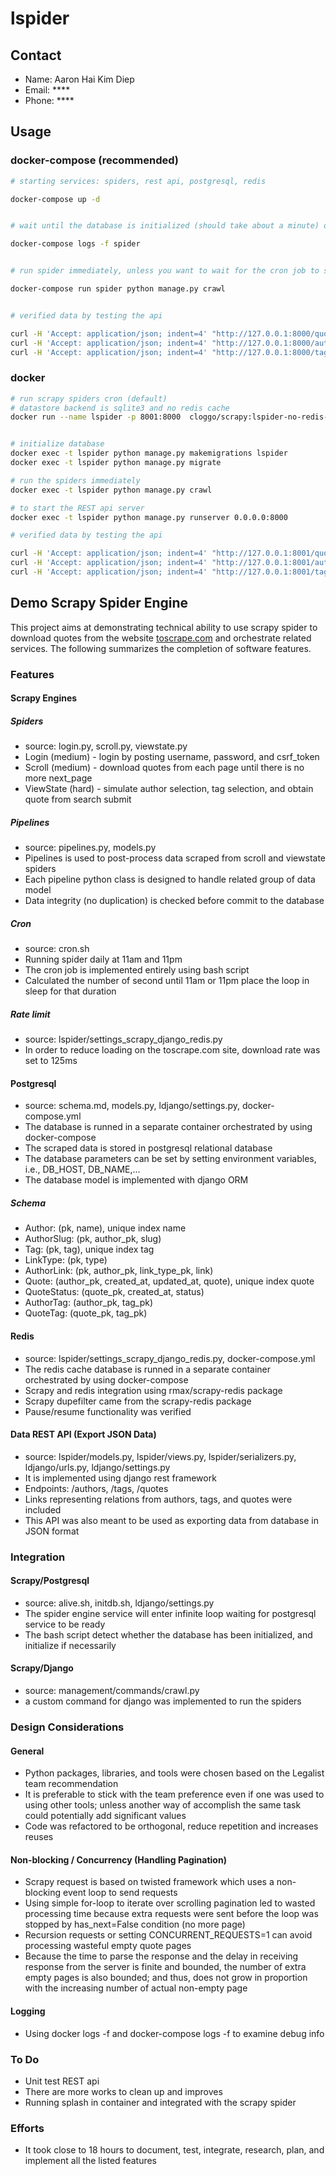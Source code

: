 # lspider

## Contact

* Name: Aaron Hai Kim Diep
* Email: ****
* Phone: ****


## Usage

### docker-compose (recommended)

```bash
# starting services: spiders, rest api, postgresql, redis

docker-compose up -d


# wait until the database is initialized (should take about a minute) or check the log

docker-compose logs -f spider


# run spider immediately, unless you want to wait for the cron job to start at 11am or 11pm

docker-compose run spider python manage.py crawl


# verified data by testing the api

curl -H 'Accept: application/json; indent=4' "http://127.0.0.1:8000/quotes/"
curl -H 'Accept: application/json; indent=4' "http://127.0.0.1:8000/authors/"
curl -H 'Accept: application/json; indent=4' "http://127.0.0.1:8000/tags/"

```

### docker

```bash
# run scrapy spiders cron (default)
# datastore backend is sqlite3 and no redis cache
docker run --name lspider -p 8001:8000  cloggo/scrapy:lspider-no-redis-1.0.20-3.9.5


# initialize database
docker exec -t lspider python manage.py makemigrations lspider
docker exec -t lspider python manage.py migrate

# run the spiders immediately
docker exec -t lspider python manage.py crawl

# to start the REST api server
docker exec -t lspider python manage.py runserver 0.0.0.0:8000

# verified data by testing the api

curl -H 'Accept: application/json; indent=4' "http://127.0.0.1:8001/quotes/"
curl -H 'Accept: application/json; indent=4' "http://127.0.0.1:8001/authors/"
curl -H 'Accept: application/json; indent=4' "http://127.0.0.1:8001/tags/"

```

## Demo Scrapy Spider Engine

This project aims at demonstrating technical ability to use scrapy spider to download quotes from the website [toscrape.com](http://toscrape.com) and orchestrate related services.  The following summarizes the completion of software features.

### Features

#### Scrapy Engines

##### Spiders
* source: login.py, scroll.py, viewstate.py
* Login (medium) - login by posting username, password, and csrf_token
* Scroll (medium) - download quotes from each page until there is no more next_page
* ViewState (hard) - simulate author selection, tag selection, and obtain quote from search submit

##### Pipelines
* source: pipelines.py, models.py
* Pipelines is used to post-process data scraped from scroll and viewstate spiders
* Each pipeline python class is designed to handle related group of data model
* Data integrity (no duplication) is checked before commit to the database

##### Cron
* source: cron.sh
* Running spider daily at 11am and 11pm
* The cron job is implemented entirely using bash script
* Calculated the number of second until 11am or 11pm place the loop in sleep for that duration

##### Rate limit
* source: lspider/settings_scrapy_django_redis.py
* In order to reduce loading on the toscrape.com site, download rate was set to 125ms

#### Postgresql
* source: schema.md, models.py, ldjango/settings.py, docker-compose.yml
* The database is runned in a separate container orchestrated by using docker-compose
* The scraped data is stored in postgresql relational database
* The database parameters can be set by setting environment variables, i.e., DB_HOST, DB_NAME,...
* The database model is implemented with django ORM

##### Schema

* Author: (pk, name), unique index name
* AuthorSlug: (pk, author_pk, slug)
* Tag: (pk, tag), unique index tag
* LinkType: (pk, type)
* AuthorLink: (pk, author_pk, link_type_pk, link)
* Quote: (author_pk, created_at, updated_at, quote), unique index quote
* QuoteStatus: (quote_pk, created_at, status)
* AuthorTag: (author_pk, tag_pk)
* QuoteTag: (quote_pk, tag_pk)

#### Redis
* source: lspider/settings_scrapy_django_redis.py, docker-compose.yml
* The redis cache database is runned in a separate container orchestrated by using docker-compose
* Scrapy and redis integration using rmax/scrapy-redis package
* Scrapy dupefilter came from the scrapy-redis package
* Pause/resume functionality was verified

#### Data REST API (Export JSON Data)
* source: lspider/models.py, lspider/views.py, lspider/serializers.py, ldjango/urls.py, ldjango/settings.py
* It is implemented using django rest framework
* Endpoints: /authors, /tags, /quotes
* Links representing relations from authors, tags, and quotes were included
* This API was also meant to be used as exporting data from database in JSON format

### Integration

#### Scrapy/Postgresql
* source: alive.sh, initdb.sh, ldjango/settings.py
* The spider engine service will enter infinite loop waiting for postgresql service to be ready
* The bash script detect whether the database has been initialized, and initialize if necessarily

#### Scrapy/Django
* source: management/commands/crawl.py
* a custom command for django was implemented to run the spiders

### Design Considerations

#### General
* Python packages, libraries, and tools were chosen based on the Legalist team recommendation
* It is preferable to stick with the team preference even if one was used to using other tools; unless another way of accomplish the same task could potentially add significant values
* Code was refactored to be orthogonal, reduce repetition and increases reuses

#### Non-blocking / Concurrency (Handling Pagination)
* Scrapy request is based on twisted framework which uses a non-blocking event loop to send requests
* Using simple for-loop to iterate over scrolling pagination led to wasted processing time because extra requests were sent before the loop was stopped by has_next=False condition (no more page)
* Recursion requests or setting CONCURRENT_REQUESTS=1 can avoid processing wasteful empty quote pages 
* Because the time to parse the response and the delay in receiving response from the server is finite and bounded, the number of extra empty pages is also bounded; and thus, does not grow in proportion with the increasing number of actual non-empty page

#### Logging
* Using docker logs -f and docker-compose logs -f to examine debug info

### To Do
* Unit test REST api
* There are more works to clean up and improves
* Running splash in container and integrated with the scrapy spider

### Efforts

* It took close to 18 hours to document, test, integrate, research, plan, and implement all the listed features
